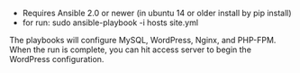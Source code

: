 

- Requires Ansible 2.0 or newer (in ubuntu 14 or older install by pip install)
- for run: sudo ansible-playbook -i hosts site.yml

The playbooks will configure MySQL, WordPress, Nginx, and PHP-FPM. When the run
is complete, you can hit access server to begin the WordPress configuration.

